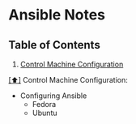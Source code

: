 Ansible Notes
=============

## <a name='toc'>Table of Contents</a>
  1. [Control Machine Configuration](#controlmachine)

[[⬆]](#toc) <a name='controlmachine'>Control Machine Configuration:</a>
* Configuring Ansible
  * Fedora
  * Ubuntu
